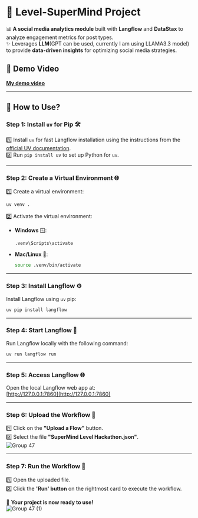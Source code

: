 # 🎯 Level-SuperMind Project  
📊 **A social media analytics module** built with **Langflow** and **DataStax** to analyze engagement metrics for post types.  
✨ Leverages **LLM**(GPT can be used, currently I am using LLAMA3.3 model) to provide **data-driven insights** for optimizing social media strategies.  

## 🎥 Demo Video  
[**My demo video**](#)

---

## 🚀 How to Use?  

### **Step 1: Install `uv` for Pip** 🛠️  
1️⃣ Install `uv` for fast Langflow installation using the instructions from the [official UV documentation](https://docs.astral.sh/uv/getting-started/installation/#standalone-installer).  
2️⃣ Run `pip install uv` to set up Python for `uv`.

---

### **Step 2: Create a Virtual Environment** 🌐  
1️⃣ Create a virtual environment:  
   ```bash
   uv venv .
   ```  
2️⃣ Activate the virtual environment:  
   - **Windows** 🪟:  
     ```bash
     .venv\Scripts\activate
     ```  
   - **Mac/Linux** 🐧:  
     ```bash
     source .venv/bin/activate
     ```

---

### **Step 3: Install Langflow** ⚙️  
Install Langflow using `uv` pip:  
```bash
uv pip install langflow
```

---

### **Step 4: Start Langflow** 🚦  
Run Langflow locally with the following command:  
```bash
uv run langflow run
```

---

### **Step 5: Access Langflow** 🌐  
Open the local Langflow web app at:  
[http://127.0.0.1:7860](http://127.0.0.1:7860)  

---

### **Step 6: Upload the Workflow** 📂  
1️⃣ Click on the **"Upload a Flow"** button.  
2️⃣ Select the file **"SuperMind Level Hackathon.json"**.  
![Group 47](https://github.com/user-attachments/assets/b1ed58bb-cef3-4967-b455-e5670ada486a)

---

### **Step 7: Run the Workflow** 🚀  
1️⃣ Open the uploaded file.  
2️⃣ Click the **'Run' button** on the rightmost card to execute the workflow.  

🎉 **Your project is now ready to use!**  
![Group 47 (1)](https://github.com/user-attachments/assets/2a9d52de-f216-481e-a33c-eb3a69584b3f)
